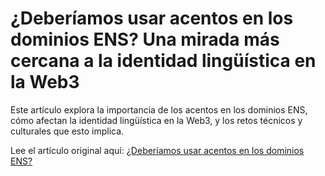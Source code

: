 # ¿Deberíamos usar acentos en los dominios ENS? Una mirada más cercana a la identidad lingüística en la Web3

Este artículo explora la importancia de los acentos en los dominios ENS, cómo afectan la identidad lingüística en la Web3, y los retos técnicos y culturales que esto implica.

Lee el artículo original aquí: [¿Deberíamos usar acentos en los dominios ENS?](https://eth.deal/deberiamos-usar-acentos-en-los-dominios-ens-una-mirada-mas-cercana-a-la-identidad-linguistica-en-la-web3/)
